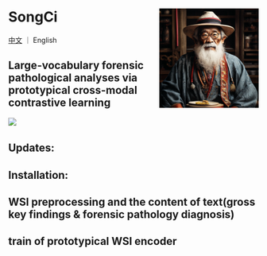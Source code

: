 SongCi <img src="docs/AI_songci.png" width="200px" align="right" />
===========
[中文](https://github.com/shenxiaochenn/SongCi/blob/master/README_CN.md) ｜ English

## Large-vocabulary forensic pathological analyses via prototypical cross-modal contrastive learning

<img src="docs/songci.png"  >

## Updates:

## Installation:


## WSI preprocessing and the content of text(gross key findings & forensic pathology diagnosis)

##  train of prototypical WSI encoder


